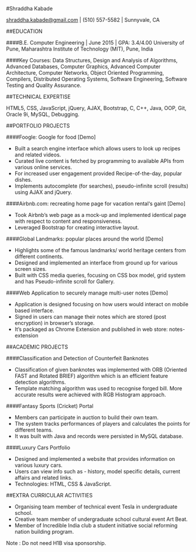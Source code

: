 #Shraddha Kabade

shraddha.kabade@gmail.com    |    (510) 557-5582    |    Sunnyvale, CA

##EDUCATION

####B.E. Computer Engineering   |   June 2015   |    GPA: 3.4/4.00
University of Pune, Maharashtra Institute of Technology (MIT), Pune, India                      

####Key Courses: 
Data Structures, Design and Analysis of Algorithms, Advanced Databases, Computer Graphics, Advanced Computer Architecture,  Computer Networks, Object Oriented Programming, Compilers, Distributed Operating Systems, Software Engineering, Software Testing and Quality Assurance.

##TECHNICAL EXPERTISE

HTML5, CSS, JavaScript, jQuery, AJAX, Bootstrap, C, C++, Java, OOP, Git, Oracle 9i, MySQL, Debugging.

##PORTFOLIO PROJECTS

####Foogle: Google for food [Demo]
* Built a search engine interface which allows users to look up recipes and related videos.
* Curated live content is fetched by programming to available APIs from various online services.
* For increased user engagement provided Recipe-of-the-day, popular dishes.
* Implements autocomplete (for searches), pseudo-infinite scroll (results) using AJAX and jQuery.

####Airbnb.com: recreating home page for vacation rental‘s gaint [Demo]
* Took Airbnb’s web page as a mock-up and implemented identical page with respect to content and responsiveness.
* Leveraged Bootstrap for creating interactive layout.

####Global Landmarks: popular places around the world [Demo]
* Highlights some of the famous landmarks/ world heritage centers from different continents.
* Designed and implemented an interface from ground up for various screen sizes.
* Built with CSS media queries, focusing on CSS box model, grid system and has Pseudo-infinite scroll for Gallery.

####Web Application to securely manage multi-user notes [Demo]
* Application is designed focusing on how users would interact on mobile based interface.
* Signed in users can manage their notes which are stored (post encryption) in browser’s storage.
* It’s packaged as Chrome Extension and published in web store: notes-extension


##ACADEMIC PROJECTS

####Classification and Detection of Counterfeit Banknotes
* Classification of given banknotes was implemented with ORB (Oriented FAST and Rotated BRIEF) algorithm which is an efficient feature detection algorithms.
* Template matching algorithm was used to recognise forged bill. More accurate results were achieved with RGB Histogram approach.

####Fantasy Sports (Cricket) Portal
* Members can participate in auction to build their own team.
* The system tracks performances of players and calculates the points for different teams.
* It was built with Java and records were persisted in MySQL database.

####Luxury Cars Portfolio       
* Designed and implemented a website that provides information on various luxury cars. 
* Users can view info such as - history, model specific details, current affairs and related links.
* Technologies: HTML, CSS & JavaScript.


##EXTRA CURRICULAR ACTIVITIES

* Organising team member of technical event Tesla in undergraduate school.
* Creative team member of undergraduate school cultural event Art Beat.
* Member of Incredible India club a student initiative social reforming nation building program.

Note : Do not need H1B visa sponsorship.
